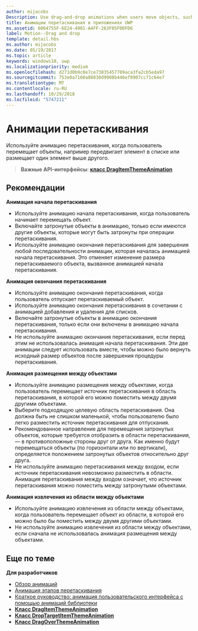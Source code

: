 ```yaml
---
author: mijacobs
Description: Use drag-and-drop animations when users move objects, such as moving an item within a list, or dropping an item on top of another.
title: Анимации перетаскивания в приложениях UWP
ms.assetid: 6064755F-6E24-4901-A4FF-263F05F0DFD6
label: Motion--Drag and drop
template: detail.hbs
ms.author: mijacobs
ms.date: 05/19/2017
ms.topic: article
keywords: windows10, uwp
ms.localizationpriority: medium
ms.openlocfilehash: d271d0b9c8e7ce73835457789aca3fa2cb5eda97
ms.sourcegitcommit: 753e0a7160a88830d9908b446ef0907cc71c64e7
ms.translationtype: MT
ms.contentlocale: ru-RU
ms.lasthandoff: 10/29/2018
ms.locfileid: "5747211"
---
```

# <a name="drag-animations"></a>Анимации перетаскивания




Используйте анимацию перетаскивания, когда пользователь перемещает объекты, например передвигает элемент в списке или размещает один элемент выше другого.

> **Важные API-интерфейсы**: [**класс DragItemThemeAnimation**](https://msdn.microsoft.com/library/windows/apps/br243174)


## <a name="dos-and-donts"></a>Рекомендации


**Анимация начала перетаскивания**

-   Используйте анимацию начала перетаскивания, когда пользователь начинает перемещать объект.
-   Включайте затронутые объекты в анимацию, только если имеются другие объекты, которые могут быть затронуты при операции перетаскивания.
-   Используйте анимацию окончания перетаскивания для завершения любой последовательности анимации, которая началась анимацией начала перетаскивания. Это отменяет изменение размера перетаскиваемого объекта, вызванное анимацией начала перетаскивания.

**Анимация окончания перетаскивания**

-   Используйте анимацию окончания перетаскивания, когда пользователь отпускает перетаскиваемый объект.
-   Используйте анимацию окончания перетаскивания в сочетании с анимацией добавления и удаления для списков.
-   Включайте затронутые объекты в анимацию окончания перетаскивания, только если они включены в анимацию начала перетаскивания.
-   Не используйте анимацию окончания перетаскивания, если перед этим не использовалась анимация начала перетаскивания. Эти две анимации следует использовать вместе, чтобы можно было вернуть исходный размер объектов после завершения процедуры перетаскивания.

**Анимация размещения между объектами**

-   Используйте анимацию размещения между объектами, когда пользователь перемещает источник перетаскивания в область перетаскивания, в которой его можно поместить между двумя другими объектами.
-   Выберите подходящую целевую область перетаскивания. Она должна быть не слишком маленькой, чтобы пользователю было легко разместить источник перетаскивания для отпускания.
-   Рекомендованное направление для перемещения затронутых объектов, которые требуется отобразить в области перетаскивания, — в противоположные стороны друг от друга. Как именно будут перемещаться объекты (по горизонтали или по вертикали), определяется положением затронутых объектов относительно друг друга.
-   Не используйте анимацию перетаскивания между входом, если источник перетаскивания невозможно разместить в области. Анимация перетаскивания между входом означает, что источник перетаскивания можно поместить между затронутыми объектами.

**Анимация извлечения из области между объектами**

-   Используйте анимацию извлечения из области между объектами, когда пользователь перемещает объект из области, в которой его можно было бы поместить между двумя другими объектами.
-   Не используйте анимацию извлечения из области между объектами, если сначала не использовалась анимация размещения между объектами.


## <a name="related-articles"></a>Еще по теме

**Для разработчиков**
* [Обзор анимаций](https://msdn.microsoft.com/library/windows/apps/mt187350)
* [Анимация этапов перетаскивания](https://msdn.microsoft.com/library/windows/apps/xaml/jj649427)
* [Краткое руководство: анимация пользовательского интерфейса с помощью анимаций библиотеки](https://msdn.microsoft.com/library/windows/apps/xaml/hh452703)
* [**Класс DragItemThemeAnimation**](https://msdn.microsoft.com/library/windows/apps/br243174)
* [**Класс DropTargetItemThemeAnimation**](https://msdn.microsoft.com/library/windows/apps/br243186)
* [**Класс DragOverThemeAnimation**](https://msdn.microsoft.com/library/windows/apps/br243180)


 




